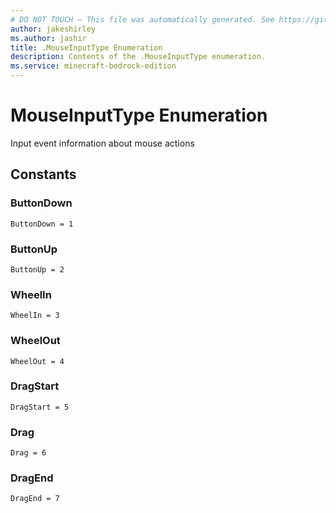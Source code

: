 ```yaml
---
# DO NOT TOUCH — This file was automatically generated. See https://github.com/mojang/minecraftapidocsgenerator to modify descriptions, examples, etc.
author: jakeshirley
ms.author: jashir
title: .MouseInputType Enumeration
description: Contents of the .MouseInputType enumeration.
ms.service: minecraft-bedrock-edition
---
```

# MouseInputType Enumeration

Input event information about mouse actions

## Constants
### **ButtonDown**
`ButtonDown = 1`
### **ButtonUp**
`ButtonUp = 2`
### **WheelIn**
`WheelIn = 3`
### **WheelOut**
`WheelOut = 4`
### **DragStart**
`DragStart = 5`
### **Drag**
`Drag = 6`
### **DragEnd**
`DragEnd = 7`
